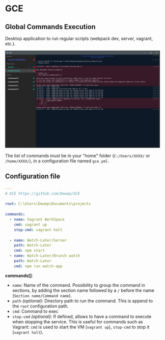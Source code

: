 # GCE

## Global Commands Execution

Desktop application to run regular scripts (webpack dev, server, vagrant, etc.).

![Preview](assets/preview.png)

The list of commands must be in your "home" folder (`C:/Users/XXXX/` or `/home/XXXX/`), in a configuration file named `gce.yml`.

## Configuration file

```yml
---
# GCE https://github.com/Dewep/GCE

root: C:\Users\Dewep\Documents\projects

commands:
  - name: Vagrant WorkSpace
    cmd: vagrant up
    stop-cmd: vagrant halt

  - name: Watch-Later/Server
    path: Watch-Later
    cmd: npm start
  - name: Watch-Later/Brunch watch
    path: Watch-Later
    cmd: npm run watch-app
```

__commands[]__:

- `name`: Name of the command. Possibility to group the command in sections, by adding the section name followed by a `/` before the name (`Section name/Command name`).
- `path` _(optional)_: Directory path to run the command. This is append to the `root` configuration path.
- `cmd`: Command to exec
- `stop-cmd` _(optional)_: If defined, allows to have a command to execute when stopping the service. This is useful for commands such as Vagrant: `cmd` is used to start the VM (`vagrant up`), `stop-cmd` to stop it (`vagrant halt`).
